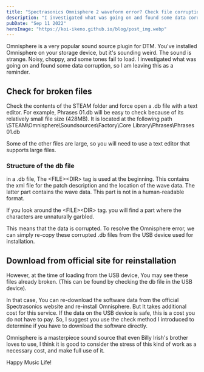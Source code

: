 ```yaml
---
title: "Spectrasonics Omnisphere 2 waveform error? Check file corruption!"
description: "I investigated what was going on and found some data corruption, so I am leaving this as a reminder."
pubDate: "Sep 11 2022"
heroImage: "https://koi-ikeno.github.io/blog/post_img.webp"
---
```


Omnisphere is a very popular sound source plugin for DTM.
You've installed Omnisphere on your storage device, but it's sounding weird.
The sound is strange. Noisy, choppy, and some tones fail to load.
I investigated what was going on and found some data corruption, so I am leaving this as a reminder.
<h2>Check for broken files</h2>
Check the contents of the STEAM folder and force open a .db file with a text editor.
For example, Phrases 01.db will be easy to check because of its relatively small file size (428MB).
It is located at the following path
\STEAM\Omnisphere\Soundsources\Factory\Core Library\Phrases\Phrases 01.db

Some of the other files are large, so you will need to use a text editor that supports large files.
<h3>Structure of the db file</h3>
in a .db file, The &lt;FILE&gt;&lt;DIR&gt; tag is used at the beginning.
This contains the xml file for the patch description and the location of the wave data.
The latter part contains the wave data. This part is not in a human-readable format.

If you look around the &lt;FILE&gt;&lt;DIR&gt; tag.
you will find a part where the characters are unnaturally garbled.


This means that the data is corrupted.
To resolve the Omnisphere error, we can simply re-copy these corrupted .db files from the USB device used for installation.
<h2>Download from official site for reinstallation</h2>
However, at the time of loading from the USB device, You may see these files already broken.
(This can be found by checking the db file in the USB device).

In that case, You can re-download the software data from the official Spectrasonics website and re-install Omnisphere. But It takes additional cost for this service.
If the data on the USB device is safe, this is a cost you do not have to pay.
So, I suggest you use the check method I introduced to determine if you have to download the software directly.

Omnisphere is a masterpiece sound source that even Billy Irish's brother loves to use, I think it is good to consider the stress of this kind of work as a necessary cost, and make full use of it.

Happy Music Life!